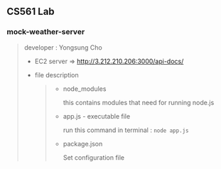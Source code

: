 ## CS561 Lab
### mock-weather-server
> developer : Yongsung Cho
>
> * EC2 server &Rightarrow; http://3.212.210.206:3000/api-docs/
>
> * file description
>   > + node_modules
>   >
>   >   this contains modules that need for running node.js
>   >   
>   > + app.js - executable file 
>   > 
>   >   run this command in terminal : ```node app.js```
>   >
>   > + package.json  
>   > 
>   >   Set configuration file


